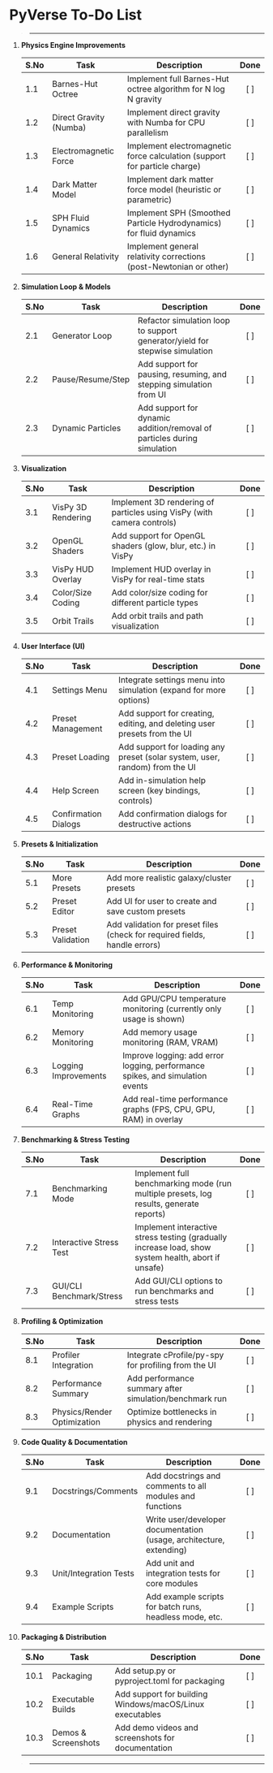 # PyVerse To-Do List

> ---

1. **Physics Engine Improvements**

   | S.No | Task                   | Description                                                               | Done |
   | ---- | ---------------------- | ------------------------------------------------------------------------- | :--: |
   | 1.1  | Barnes-Hut Octree      | Implement full Barnes-Hut octree algorithm for N log N gravity            | [ ]  |
   | 1.2  | Direct Gravity (Numba) | Implement direct gravity with Numba for CPU parallelism                   | [ ]  |
   | 1.3  | Electromagnetic Force  | Implement electromagnetic force calculation (support for particle charge) | [ ]  |
   | 1.4  | Dark Matter Model      | Implement dark matter force model (heuristic or parametric)               | [ ]  |
   | 1.5  | SPH Fluid Dynamics     | Implement SPH (Smoothed Particle Hydrodynamics) for fluid dynamics        | [ ]  |
   | 1.6  | General Relativity     | Implement general relativity corrections (post-Newtonian or other)        | [ ]  |

2. **Simulation Loop & Models**

   | S.No | Task              | Description                                                                 | Done |
   | ---- | ----------------- | --------------------------------------------------------------------------- | :--: |
   | 2.1  | Generator Loop    | Refactor simulation loop to support generator/yield for stepwise simulation | [ ]  |
   | 2.2  | Pause/Resume/Step | Add support for pausing, resuming, and stepping simulation from UI          | [ ]  |
   | 2.3  | Dynamic Particles | Add support for dynamic addition/removal of particles during simulation     | [ ]  |

3. **Visualization**

   | S.No | Task               | Description                                                            | Done |
   | ---- | ------------------ | ---------------------------------------------------------------------- | :--: |
   | 3.1  | VisPy 3D Rendering | Implement 3D rendering of particles using VisPy (with camera controls) | [ ]  |
   | 3.2  | OpenGL Shaders     | Add support for OpenGL shaders (glow, blur, etc.) in VisPy             | [ ]  |
   | 3.3  | VisPy HUD Overlay  | Implement HUD overlay in VisPy for real-time stats                     | [ ]  |
   | 3.4  | Color/Size Coding  | Add color/size coding for different particle types                     | [ ]  |
   | 3.5  | Orbit Trails       | Add orbit trails and path visualization                                | [ ]  |

4. **User Interface (UI)**

   | S.No | Task                 | Description                                                                 | Done |
   | ---- | -------------------- | --------------------------------------------------------------------------- | :--: |
   | 4.1  | Settings Menu        | Integrate settings menu into simulation (expand for more options)           | [ ]  |
   | 4.2  | Preset Management    | Add support for creating, editing, and deleting user presets from the UI    | [ ]  |
   | 4.3  | Preset Loading       | Add support for loading any preset (solar system, user, random) from the UI | [ ]  |
   | 4.4  | Help Screen          | Add in-simulation help screen (key bindings, controls)                      | [ ]  |
   | 4.5  | Confirmation Dialogs | Add confirmation dialogs for destructive actions                            | [ ]  |

5. **Presets & Initialization**

   | S.No | Task              | Description                                                                | Done |
   | ---- | ----------------- | -------------------------------------------------------------------------- | :--: |
   | 5.1  | More Presets      | Add more realistic galaxy/cluster presets                                  | [ ]  |
   | 5.2  | Preset Editor     | Add UI for user to create and save custom presets                          | [ ]  |
   | 5.3  | Preset Validation | Add validation for preset files (check for required fields, handle errors) | [ ]  |

6. **Performance & Monitoring**

   | S.No | Task                 | Description                                                                   | Done |
   | ---- | -------------------- | ----------------------------------------------------------------------------- | :--: |
   | 6.1  | Temp Monitoring      | Add GPU/CPU temperature monitoring (currently only usage is shown)            | [ ]  |
   | 6.2  | Memory Monitoring    | Add memory usage monitoring (RAM, VRAM)                                       | [ ]  |
   | 6.3  | Logging Improvements | Improve logging: add error logging, performance spikes, and simulation events | [ ]  |
   | 6.4  | Real-Time Graphs     | Add real-time performance graphs (FPS, CPU, GPU, RAM) in overlay              | [ ]  |

7. **Benchmarking & Stress Testing**

   | S.No | Task                     | Description                                                                                         | Done |
   | ---- | ------------------------ | --------------------------------------------------------------------------------------------------- | :--: |
   | 7.1  | Benchmarking Mode        | Implement full benchmarking mode (run multiple presets, log results, generate reports)              | [ ]  |
   | 7.2  | Interactive Stress Test  | Implement interactive stress testing (gradually increase load, show system health, abort if unsafe) | [ ]  |
   | 7.3  | GUI/CLI Benchmark/Stress | Add GUI/CLI options to run benchmarks and stress tests                                              | [ ]  |

8. **Profiling & Optimization**

   | S.No | Task                        | Description                                            | Done |
   | ---- | --------------------------- | ------------------------------------------------------ | :--: |
   | 8.1  | Profiler Integration        | Integrate cProfile/py-spy for profiling from the UI    | [ ]  |
   | 8.2  | Performance Summary         | Add performance summary after simulation/benchmark run | [ ]  |
   | 8.3  | Physics/Render Optimization | Optimize bottlenecks in physics and rendering          | [ ]  |

9. **Code Quality & Documentation**

   | S.No | Task                   | Description                                                         | Done |
   | ---- | ---------------------- | ------------------------------------------------------------------- | :--: |
   | 9.1  | Docstrings/Comments    | Add docstrings and comments to all modules and functions            | [ ]  |
   | 9.2  | Documentation          | Write user/developer documentation (usage, architecture, extending) | [ ]  |
   | 9.3  | Unit/Integration Tests | Add unit and integration tests for core modules                     | [ ]  |
   | 9.4  | Example Scripts        | Add example scripts for batch runs, headless mode, etc.             | [ ]  |

10. **Packaging & Distribution**

    | S.No | Task                | Description                                              | Done |
    | ---- | ------------------- | -------------------------------------------------------- | :--: |
    | 10.1 | Packaging           | Add setup.py or pyproject.toml for packaging             | [ ]  |
    | 10.2 | Executable Builds   | Add support for building Windows/macOS/Linux executables | [ ]  |
    | 10.3 | Demos & Screenshots | Add demo videos and screenshots for documentation        | [ ]  |

> ---
